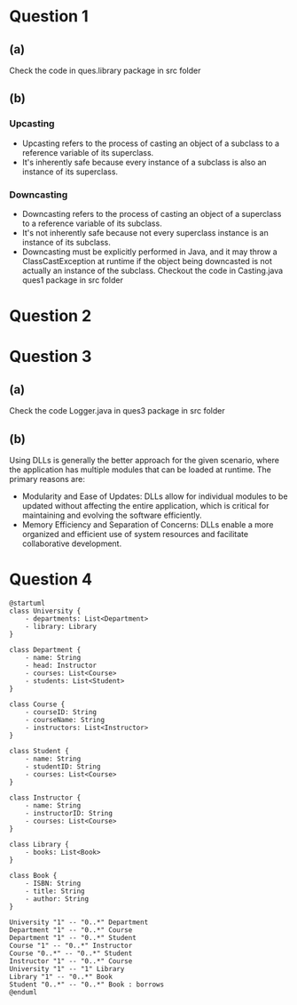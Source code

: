 # Question 1
## (a)
Check the code in ques.library package in src folder
## (b)
### Upcasting
- Upcasting refers to the process of casting an object of a subclass to a reference variable of its superclass.
- It's inherently safe because every instance of a subclass is also an instance of its superclass.
### Downcasting
- Downcasting refers to the process of casting an object of a superclass to a reference variable of its subclass.
- It's not inherently safe because not every superclass instance is an instance of its subclass.
- Downcasting must be explicitly performed in Java, and it may throw a ClassCastException at runtime if the object being downcasted is not actually an instance of the subclass.
Checkout the code in Casting.java ques1 package in src folder

# Question 2

# Question 3
## (a)
Check the code Logger.java in ques3 package in src folder
## (b)
Using DLLs is generally the better approach for the given scenario, where the application has multiple modules that can be loaded at runtime. The primary reasons are:
- Modularity and Ease of Updates: DLLs allow for individual modules to be updated without affecting the entire application, which is critical for maintaining and evolving the software efficiently.
- Memory Efficiency and Separation of Concerns: DLLs enable a more organized and efficient use of system resources and facilitate collaborative development.

# Question 4
```plantuml
@startuml
class University {
    - departments: List<Department>
    - library: Library
}

class Department {
    - name: String
    - head: Instructor
    - courses: List<Course>
    - students: List<Student>
}

class Course {
    - courseID: String
    - courseName: String
    - instructors: List<Instructor>
}

class Student {
    - name: String
    - studentID: String
    - courses: List<Course>
}

class Instructor {
    - name: String
    - instructorID: String
    - courses: List<Course>
}

class Library {
    - books: List<Book>
}

class Book {
    - ISBN: String
    - title: String
    - author: String
}

University "1" -- "0..*" Department
Department "1" -- "0..*" Course
Department "1" -- "0..*" Student
Course "1" -- "0..*" Instructor
Course "0..*" -- "0..*" Student
Instructor "1" -- "0..*" Course
University "1" -- "1" Library
Library "1" -- "0..*" Book
Student "0..*" -- "0..*" Book : borrows
@enduml
```